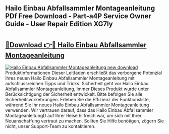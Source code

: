 ## Hailo Einbau Abfallsammler Montageanleitung PDf Free Download - Part-a4P Service Owner Guide - User Repair Edition XG7ly

# <h2><a href="http://df7t9w.blite.top/?on=Hailo+Einbau+Abfallsammler+Montageanleitung">🔗Download 👉🔴 Hailo Einbau Abfallsammler Montageanleitung</a></h2>

[![Hailo Einbau Abfallsammler Montageanleitung new download](https://i.imgur.com/lujVjoI.png)](http://df7t9w.blite.top/?on=Hailo+Einbau+Abfallsammler+Montageanleitung)
Produktinformationen Dieser Leitfaden erschließt das verborgene Potenzial Ihres neuen Hailo Einbau Abfallsammler Montageanleitung mit aufschlussreichen Tipps und Tricks. Sicherheit geht vor Hailo Einbau Abfallsammler Montageanleitung, Immer Dieses Produkt wurde unter Berücksichtigung der Sicherheit entwickelt. Bitte befolgen Sie alle Sicherheitsvorkehrungen. Erleben Sie die Effizienz der Funktionsliste, während Sie Ihr neues Hailo Einbau Abfallsammler Montageanleitung verwenden. Wir vertrauen darauf, dass das Hailo Einbau Abfallsammler MontageanleitungD auf Ihrer Reise hilfreich war, um sich mit Ihrer Neuanschaffung vertraut zu machen. Sollten Sie Hilfe benötigen, zögern Sie nicht, unser Support-Team zu kontaktieren.
